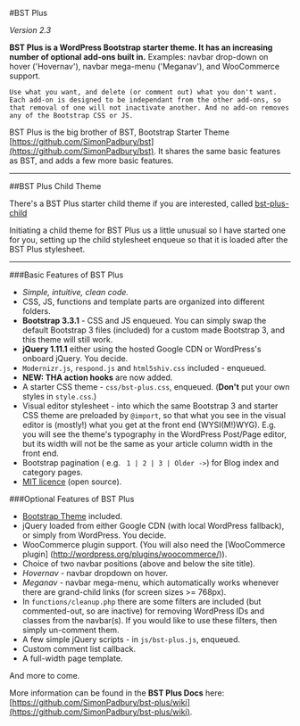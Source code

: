 #BST Plus

*Version 2.3*

**BST Plus is a WordPress Bootstrap starter theme. It has an increasing number of optional add-ons built in.** Examples: navbar drop-down on hover ('Hovernav'), navbar mega-menu ('Meganav'), and WooCommerce support. 

`Use what you want, and delete (or comment out) what you don't want. Each add-on is designed to be independant from the other add-ons, so that removal of one will not inactivate another. And no add-on removes any of the Bootstrap CSS or JS.`

BST Plus is the big brother of BST, Bootstrap Starter Theme [https://github.com/SimonPadbury/bst](https://github.com/SimonPadbury/bst). It shares the same basic features as BST, and adds a few more basic features.

-----

##BST Plus Child Theme

There's a BST Plus starter child theme if you are interested, called [bst-plus-child](https://github.com/SimonPadbury/bst-plus-child)

Initiating a child theme for BST Plus us a little unusual so I have started one for you, setting up the child stylesheet enqueue so that it is loaded after the BST Plus stylesheet.

-----

###Basic Features of BST Plus

* *Simple, intuitive, clean code.*
* CSS, JS, functions and template parts are organized into different folders.
* **Bootstrap 3.3.1** - CSS and JS enqueued. You can simply swap the default Bootstrap 3 files (included) for a custom made Bootstrap 3, and this theme will still work.
* **jQuery 1.11.1** either using the hosted Google CDN or WordPress's onboard jQuery. You decide.
* `Modernizr.js`, `respond.js` and `html5shiv.css` included - enqueued.
* **NEW: THA action hooks** are now added.
* A starter CSS theme - `css/bst-plus.css`, enqueued. (**Don't** put your own styles in `style.css`.)
* Visual editor stylesheet - into which the same Bootstrap 3 and starter CSS theme are preloaded by `@import`, so that what you see in the visual editor is (mostly!) what you get at the front end (WYSI(M!)WYG). E.g. you will see the theme's typography in the WordPress Post/Page editor, but its width will not be the same as your article column width in the front end.
* Bootstrap pagination ( e.g. ` 1 | 2 | 3 | Older ->`) for Blog index and category pages.
* [MIT licence](http://opensource.org/licenses/MIT) (open source).

###Optional Features of BST Plus

* [Bootstrap Theme](http://getbootstrap.com/examples/theme/) included.
* jQuery loaded from either Google CDN (with local WordPress fallback), or simply from WordPress. You decide.
* WooCommerce plugin support. (You will also need the [WooCommerce plugin] (http://wordpress.org/plugins/woocommerce/)).
* Choice of two navbar positions (above and below the site title).
* *Hovernav* - navbar dropdown on hover.
* *Meganav* - navbar mega-menu, which automatically works whenever there are grand-child links (for screen sizes >= 768px).
* In `functions/cleanup.php` there are some filters are included (but commented-out, so are inactive) for removing WordPress IDs and classes from the navbar(s). If you would like to use these filters, then simply un-comment them.
* A few simple jQuery scripts - in `js/bst-plus.js`, enqueued.
* Custom comment list callback.
* A full-width page template.

And more to come.

More information can be found in the **BST Plus Docs** here: [https://github.com/SimonPadbury/bst-plus/wiki](https://github.com/SimonPadbury/bst-plus/wiki).
